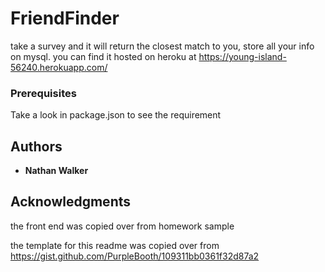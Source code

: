 # FriendFinder

take a survey and it will return the closest match to you, store all your info on mysql. you can find it hosted on heroku at https://young-island-56240.herokuapp.com/

### Prerequisites

Take a look in package.json to see the requirement

## Authors

* **Nathan Walker** 

## Acknowledgments

the front end was copied over from homework sample

the template for this readme was copied over from https://gist.github.com/PurpleBooth/109311bb0361f32d87a2
